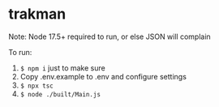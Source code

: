 # trakman
Note: Node 17.5+ required to run, or else JSON will complain

To run:
1. `$ npm i` just to make sure
2. Copy .env.example to .env and configure settings
3.  `$ npx tsc`
4. `$ node ./built/Main.js`
